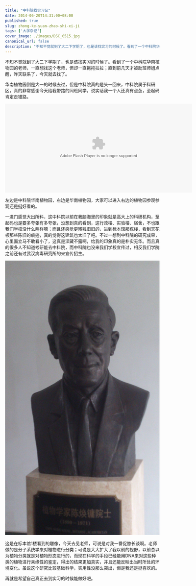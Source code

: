 ```yaml
---
title: "中科院找实习记"
date: 2014-06-20T14:31:00+08:00
published: true
slug: zhong-ke-yuan-zhao-shi-xi-ji
tags: ['大学杂记']
cover_image: ./images/DSC_0515.jpg
canonical_url: false
description: "不知不觉就到了大二下学期了，也是该找实习的时候了。看到了一个中科院华南植物园的老师，一直想找这个老师，但却一直拖拖拉拉；直到前几天才被助班师姐点醒，昨天联系了，今天就去找了。"
---
```




不知不觉就到了大二下学期了，也是该找实习的时候了。看到了一个中科院华南植物园的老师，一直想找这个老师，但却一直拖拖拉拉；直到前几天才被助班师姐点醒，昨天联系了，今天就去找了。

华南植物园倒是大一的时候去过，但是中科院真的是头一回来，中科院属于科研区，真的非常感谢今天给我带路的同班同学，说实话我一个人还真有点怂，至起码肯定走错路。

<embed src="https://share.map.qq.com/share/panoId/10061047131205095154900/heading/358.9/pitch/18.3/zoom/1/pano.swf" quality="high" width="610" height="290" align="middle" allowNetworking="all" allowScriptAccess="always" allowFullScreen="true" mode="transparent" type="application/x-shockwave-flash"></embed>

左边是中科院华南植物园，右边是华南植物园，大家可以进入右边的植物园参观参观还是挺好看的。

一进门感觉大出所料，这中科院以前在我脑海里的印象就是高大上的科研机构，至起码也是要多夸张有多夸张，没想到真的看到，这行政楼、实验楼、宿舍，不也跟我们学校没什么两样嘛；而且还感觉更残残旧旧的，进到标本馆那栋楼，看到天花板那些陈旧的痕迹，真的觉得这建筑也太旧了吧。不过一想到中科院的研究成果，心里面立马不敢看小了，这真是深藏不露啊，给我的印象真的是朴实无华。而且真的很多人不知道考研能去中科院，而中科院也没来我们学校宣传过，相反我们学院之前还有过武汉病毒研究所的来宣传招生。

![植物学家陈焕镛院士](./images/DSC_0515.jpg)

这是在标本馆1楼看到的雕像，今天去见老师，可说是对我一番促膝长谈啊。老师做的是分子系统学来对植物进行分类；可说是大大扩大了我以前的视野，以前总以为植物分类就是对植物形态进行的，而现在科学的手段已经能用DNA来对这些种类的植物进行亲缘性的鉴定，得出的结果更加真实，并且还能反映出当时所处的环境变化。虽说这个研究比较基础科学，实用性没那么突出，但是我还是挺喜欢的。

再就是希望自己真正去到实习的时候能做好吧。